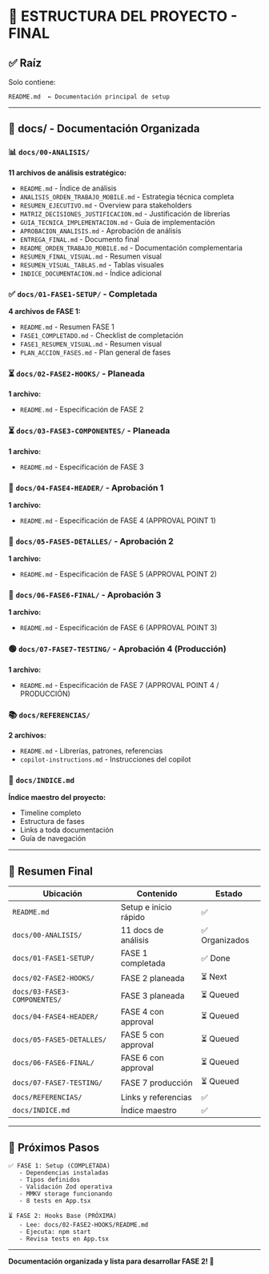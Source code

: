 # 📁 ESTRUCTURA DEL PROYECTO - FINAL

## ✅ Raíz
Solo contiene:
```
README.md  ← Documentación principal de setup
```

---

## 📂 docs/ - Documentación Organizada

### 📊 `docs/00-ANALISIS/`
**11 archivos de análisis estratégico:**
- `README.md` - Índice de análisis
- `ANALISIS_ORDEN_TRABAJO_MOBILE.md` - Estrategia técnica completa
- `RESUMEN_EJECUTIVO.md` - Overview para stakeholders
- `MATRIZ_DECISIONES_JUSTIFICACION.md` - Justificación de librerías
- `GUIA_TECNICA_IMPLEMENTACION.md` - Guía de implementación
- `APROBACION_ANALISIS.md` - Aprobación de análisis
- `ENTREGA_FINAL.md` - Documento final
- `README_ORDEN_TRABAJO_MOBILE.md` - Documentación complementaria
- `RESUMEN_FINAL_VISUAL.md` - Resumen visual
- `RESUMEN_VISUAL_TABLAS.md` - Tablas visuales
- `INDICE_DOCUMENTACION.md` - Índice adicional

### ✅ `docs/01-FASE1-SETUP/` - Completada
**4 archivos de FASE 1:**
- `README.md` - Resumen FASE 1
- `FASE1_COMPLETADO.md` - Checklist de completación
- `FASE1_RESUMEN_VISUAL.md` - Resumen visual
- `PLAN_ACCION_FASES.md` - Plan general de fases

### ⏳ `docs/02-FASE2-HOOKS/` - Planeada
**1 archivo:**
- `README.md` - Especificación de FASE 2

### ⏳ `docs/03-FASE3-COMPONENTES/` - Planeada
**1 archivo:**
- `README.md` - Especificación de FASE 3

### 🔴 `docs/04-FASE4-HEADER/` - Aprobación 1
**1 archivo:**
- `README.md` - Especificación de FASE 4 (APPROVAL POINT 1)

### 🔴 `docs/05-FASE5-DETALLES/` - Aprobación 2
**1 archivo:**
- `README.md` - Especificación de FASE 5 (APPROVAL POINT 2)

### 🔴 `docs/06-FASE6-FINAL/` - Aprobación 3
**1 archivo:**
- `README.md` - Especificación de FASE 6 (APPROVAL POINT 3)

### 🟢 `docs/07-FASE7-TESTING/` - Aprobación 4 (Producción)
**1 archivo:**
- `README.md` - Especificación de FASE 7 (APPROVAL POINT 4 / PRODUCCIÓN)

### 📚 `docs/REFERENCIAS/`
**2 archivos:**
- `README.md` - Librerías, patrones, referencias
- `copilot-instructions.md` - Instrucciones del copilot

### 📑 `docs/INDICE.md`
**Índice maestro del proyecto:**
- Timeline completo
- Estructura de fases
- Links a toda documentación
- Guía de navegación

---

## 🎯 Resumen Final

| Ubicación | Contenido | Estado |
|-----------|----------|--------|
| `README.md` | Setup e inicio rápido | ✅ |
| `docs/00-ANALISIS/` | 11 docs de análisis | ✅ Organizados |
| `docs/01-FASE1-SETUP/` | FASE 1 completada | ✅ Done |
| `docs/02-FASE2-HOOKS/` | FASE 2 planeada | ⏳ Next |
| `docs/03-FASE3-COMPONENTES/` | FASE 3 planeada | ⏳ Queued |
| `docs/04-FASE4-HEADER/` | FASE 4 con approval | ⏳ Queued |
| `docs/05-FASE5-DETALLES/` | FASE 5 con approval | ⏳ Queued |
| `docs/06-FASE6-FINAL/` | FASE 6 con approval | ⏳ Queued |
| `docs/07-FASE7-TESTING/` | FASE 7 producción | ⏳ Queued |
| `docs/REFERENCIAS/` | Links y referencias | ✅ |
| `docs/INDICE.md` | Índice maestro | ✅ |

---

## 🚀 Próximos Pasos

```
✅ FASE 1: Setup (COMPLETADA)
   - Dependencias instaladas
   - Tipos definidos
   - Validación Zod operativa
   - MMKV storage funcionando
   - 8 tests en App.tsx

⏳ FASE 2: Hooks Base (PRÓXIMA)
   - Lee: docs/02-FASE2-HOOKS/README.md
   - Ejecuta: npm start
   - Revisa tests en App.tsx
```

---

**Documentación organizada y lista para desarrollar FASE 2! 🎉**
